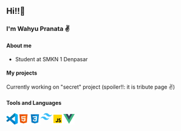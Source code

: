 ## Hi!!:wave:
### I'm Wahyu Pranata :v:
#### About me
* Student at SMKN 1 Denpasar
#### My projects
Currently working on "secret" project (spoiler!!: it is tribute page :v:)
#### Tools and Languages
[<img align="left" alt="Visual Studio Code" width="30px" src="icons/vscode.svg" />](https://code.visualstudio.com/)
[<img align="left" alt="HTML" width="30px" src="icons/html.svg" />](https://www.w3.org/html/)
[<img align="left" alt="CSS" width="30px" src="icons/css.svg" />](https://www.w3.org/TR/CSS/#css)
[<img align="left" alt="Tailwind CSS" width="30px" src="icons/tailwindcss.svg" />](https://tailwindcss.com)
[<img align="left" alt="Javascript" width="30px" src="icons/javascript.svg" />](https://www.ecma-international.org/publications-and-standards/standards/ecma-262/)
[<img align="left" alt="VueJS" width="30px" src="icons/vuejs.png" />](https://vuejs.org)
